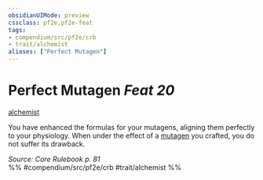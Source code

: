 ```yaml
---
obsidianUIMode: preview
cssclass: pf2e,pf2e-feat
tags:
- compendium/src/pf2e/crb
- trait/alchemist
aliases: ["Perfect Mutagen"]
---
```

# Perfect Mutagen  *Feat 20*  
[alchemist](../../Rules/traits/alchemist.md)  


You have enhanced the formulas for your mutagens, aligning them perfectly to your physiology. When under the effect of a [mutagen](../../Rules/traits/mutagen.md) you crafted, you do not suffer its drawback.

*Source: Core Rulebook p. 81*  
%% #compendium/src/pf2e/crb #trait/alchemist %%